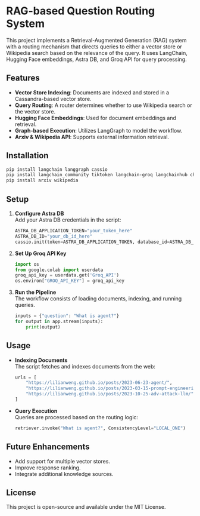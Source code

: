 # RAG-based Question Routing System

This project implements a Retrieval-Augmented Generation (RAG) system with a routing mechanism that directs queries to either a vector store or Wikipedia search based on the relevance of the query. It uses LangChain, Hugging Face embeddings, Astra DB, and Groq API for query processing.

## Features
- **Vector Store Indexing**: Documents are indexed and stored in a Cassandra-based vector store.
- **Query Routing**: A router determines whether to use Wikipedia search or the vector store.
- **Hugging Face Embeddings**: Used for document embeddings and retrieval.
- **Graph-based Execution**: Utilizes LangGraph to model the workflow.
- **Arxiv & Wikipedia API**: Supports external information retrieval.

## Installation

```bash
pip install langchain langgraph cassio
pip install langchain_community tiktoken langchain-groq langchainhub chromadb langchain langgraph langchain_huggingface
pip install arxiv wikipedia
```

## Setup

1. **Configure Astra DB**  
   Add your Astra DB credentials in the script:

   ```python
   ASTRA_DB_APPLICATION_TOKEN="your_token_here"
   ASTRA_DB_ID="your_db_id_here"
   cassio.init(token=ASTRA_DB_APPLICATION_TOKEN, database_id=ASTRA_DB_ID)
   ```

2. **Set Up Groq API Key**  
   ```python
   import os
   from google.colab import userdata
   groq_api_key = userdata.get('Groq_API')
   os.environ["GROQ_API_KEY"] = groq_api_key
   ```

3. **Run the Pipeline**  
   The workflow consists of loading documents, indexing, and running queries.

   ```python
   inputs = {"question": "What is agent?"}
   for output in app.stream(inputs):
       print(output)
   ```

## Usage

- **Indexing Documents**  
  The script fetches and indexes documents from the web:

  ```python
  urls = [
      "https://lilianweng.github.io/posts/2023-06-23-agent/",
      "https://lilianweng.github.io/posts/2023-03-15-prompt-engineering/",
      "https://lilianweng.github.io/posts/2023-10-25-adv-attack-llm/",
  ]
  ```

- **Query Execution**  
  Queries are processed based on the routing logic:

  ```python
  retriever.invoke("What is agent?", ConsistencyLevel="LOCAL_ONE")
  ```

## Future Enhancements
- Add support for multiple vector stores.
- Improve response ranking.
- Integrate additional knowledge sources.

## License
This project is open-source and available under the MIT License.
